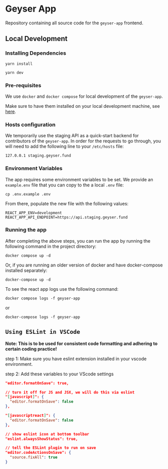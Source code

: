 # Geyser App

Repository containing all source code for the `geyser-app` frontend.

## Local Development

### Installing Dependencies

```shell
yarn install
```

```shell
yarn dev
```

### Pre-requisites

We use `docker` and `docker compose` for local development of the `geyser-app`.

Make sure to have them installed on your local development machine, see [here](https://docs.docker.com/get-docker/).

### Hosts configuration

We temporarily use the staging API as a quick-start backend for contributors of the `geyser-app`. In order for the
requests to go through, you will need to add the following line to your `/etc/hosts` file:

```shell
127.0.0.1 staging.geyser.fund
```

### Environment Variables

The app requires some environment variables to be set. We provide an `example.env` file that you can copy to the a local `.env` file:

```shell
cp .env.example .env
```

From there, populate the new file with the following values:

```shell
REACT_APP_ENV=development
REACT_APP_API_ENDPOINT=https://api.staging.geyser.fund
```

### Running the app

After completing the above steps, you can run the app by running the following command in the project directory:

```shell
docker compose up -d
```

Or, if you are running an older version of docker and have docker-compose installed separately:

```shell
docker-compose up -d
```

To see the react app logs use the following command:

```shell
docker compose logs -f geyser-app
```

or

```shell
docker-compose logs -f geyser-app
```

## `Using ESLint in VSCode`

**Note: This is to be used for consistent code formatting and adhering to certain coding practice!**

step 1: Make sure you have eslint extension installed in your vscode environment.

step 2: Add these variables to your VScode settings

```json
"editor.formatOnSave": true,

// turn it off for JS and JSX, we will do this via eslint
"[javascript]": {
  "editor.formatOnSave": false
},

"[javascriptreact]": {
  "editor.formatOnSave": false
},

// show eslint icon at bottom toolbar
"eslint.alwaysShowStatus": true,

// tell the ESLint plugin to run on save
"editor.codeActionsOnSave": {
  "source.fixAll": true
}
```

